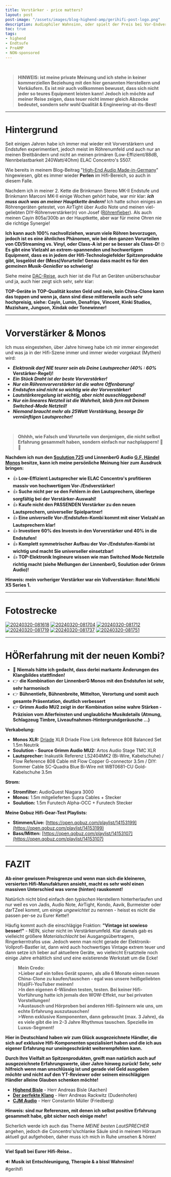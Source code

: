 ```yaml
---
title: Verstärker - price matters?
layout: post
post-image: "/assets/images/blog-highend-amp/gerihifi-post-logo.png"
description: Audiophiler Wahnsinn, oder spielt der Preis bei Vor-Endverstäkrer doch eine Rolle?
toc: true
tags:
- highend
- Endtsufe
- PreAMP
- NON-sponsored
---
```


<br>

>**HINWEIS: ist meine private Meinung und ich stehe in keiner kommerziellen Beziehung mit den hier genannten Herstellern und Verkäufern. Es ist mir auch vollkommen bewusst, dass sich nicht jeder so teures Equipment leisten kann! Jedoch ich möchte auf meiner Reise zeigen, dass teuer nicht immer gleich Abzocke bedeutet, sondern sehr wohl Qualität & Engineering-at-its-Best!**

---

# Hintergrund

Seit einigen Jahren habe ich immer mal wieder mit Vorverstärkern und Endstufen experimentiert, jedoch meist im Röhrenumfeld und auch nur an meinen Breitbändern und nicht an meinen primären (Low-Effizient/88dB, Nennbelastbarkeit 240Watt/4Ohm) ELAC Concentro's S507.

Wie bereits in meinem Blog-Beitrag "[High-End Audio Made-in-Germany](https://hificouch.world/blog/hifi-made-in-germany)" hingewiesen, gibt es immer wieder **Perlen** im Hifi-Bereich, so auch in diesem Falle.

Nachdem ich in meiner 2. Kette die Brinkmann Stereo MK-II Endstufe und Brinkmann Marconi MK-II einige Wochen gehört habe, war mir klar: **_ich muss auch was an meiner Hauptkette ändern!_** Ich hatte schon einiges an Röhrengeräten  getestet, von AirTight über Audio Note und meinen viel-geliebten DIY-Röhrenverstärker(n) von Josef ([Röhrenfieber](https://www.roehrenfieber.com/)). Als auch meinen Cayin 805a/300b an der Hauptkette, aber war für meine Ohren nie die richtige Synergie!

**Ich kann auch 100% nachvollziehen, warum viele Röhren bevorzugen, jedoch ist es eine ähnliches Phänomen, wie bei den ganzen Vorurteilen von CD/Streaming vs. Vinyl, oder Class-A ist per se besser als Class-D!** :roll_eyes: **Es gibt eine Vielzahl an extrem-spannenden und hochwertigem Equipment, dass es in jedem der Hifi-Technologiefelder Spitzenprodukte gibt, losgelöst der (Mess)Vorurteile! Genau dass macht es für den _gemeinen Musik-Genießer_ so schwierig!**

Siehe meine [DAC-Reise](https://hificouch.world/blog/dac-reise-partIII), auch hier ist die Flut an Geräten unüberschaubar und ja, auch hier zeigt sich sehr, sehr klar: 

**TOP-Geräte in TOP-Qualität kosten Geld und nein, kein China-Clone kann das toppen und wenn ja, dann sind diese mittlerweile auch sehr hochpreisig, siehe: Cayin, Lumin, Denafrips, Vincent, Kinki Studios, Muzishare, Jungson, Xindak oder Tonewinner!**

---

# Vorverstärker & Monos

Ich muss eingestehen, über Jahre hinweg habe ich mir immer eingeredet und was ja in der Hifi-Szene immer und immer wieder vorgekaut (Mythen) wird:

- **_Elektronik darf NIE teurer sein als Deine Lautsprecher (40% : 60%_ Verstärker-Regel)!**
- **_Ein Stück Draht ist der beste Vorverstärker!_**
- **_Nur ein Röhrenvorverstärker ist die wahre Offenbarung!_**
- **_Endstufen sind nicht so wichtig wie der Vorverstärker_!**
- **_Lautstärkeregelung ist wichtig, aber nicht ausschlaggebend!_**
- **_Nur ein lineares Netzteil ist die Wahrheit, bleib fern mit Deinem Switched-Mode Netzteil!_**
- **_Niemand braucht mehr als 25Watt Verstärkung, besorge Dir vernünftigen Lautsprecher!_**

<br>

> **Ohhhh, wie Falsch und Vorurteile von denjenigen, die nicht selbst Erfahrung gesammelt haben, sondern einfach nur nachplappern!** :see_no_evil: :hear_no_evil:

**Nachdem ich nun den [Soulution 725](https://soulution-audio.com/de/serie-7/soulution-725-vorverstaerker/) und LinnenberG Audio [G.F. Händel Monos](https://www.linnenberg-audio.de/page12.html) besitze, kann ich meine persönliche Meinung hier zum Ausdruck bringen:**

- :thumbsup: **Low-Effizient Lautsprecher wie ELAC Concentro's profitieren massiv von hochwertigem Vor-/Endverstärker!**
- :thumbsup: **Suche nicht per se den Fehlern _in_ den Lautsprechern, überlege sorgfältig bei der Verstärker-Auswahl!**
- :thumbsup: **Kaufe nicht den PASSENDEN Verstärker zu den neuen Lautsprechern, universeller Spielpartner!**
- :thumbsup: **Eine _universelle_ Vor-/Endstufen-Kombi kommt mit einer Vielzahl an Lautsprechern klar!**
- :thumbsup: **Investiere 60% des Invests in den Vorverstärker und 40% in die Endstufen!**
- :thumbsup: **Komplett symmetrischer Aufbau der Vor-/Endstufen-Kombi ist wichtig und macht Sie universeller einsetzbar!**
- :thumbsup: **TOP-Elektronik Ingineure wissen wie man Switched Mode Netzteile richtig macht (siehe Meßungen der LinnenberG, Soulution oder Grimm Audio)!**

**Hinweis: mein vorheriger Verstärker war ein Vollverstärker: Rotel Michi X5 Series 1.**

---

# Fotostrecke

<a href="https://ibb.co/s518zMP"><img src="https://i.ibb.co/s518zMP/20240320-081618.jpg" alt="20240320-081618" border="0"></a> <a href="https://ibb.co/M79R1BG"><img src="https://i.ibb.co/M79R1BG/20240320-081704.jpg" alt="20240320-081704" border="0"></a> <a href="https://ibb.co/PZ3V0fh"><img src="https://i.ibb.co/PZ3V0fh/20240320-081712.jpg" alt="20240320-081712" border="0"></a> <a href="https://ibb.co/VmsgwHp"><img src="https://i.ibb.co/VmsgwHp/20240320-081719.jpg" alt="20240320-081719" border="0"></a> <a href="https://ibb.co/pW07BFG"><img src="https://i.ibb.co/pW07BFG/20240320-081737.jpg" alt="20240320-081737" border="0"></a> <a href="https://ibb.co/n36kpNG"><img src="https://i.ibb.co/n36kpNG/20240320-081751.jpg" alt="20240320-081751" border="0"></a>

---

# HÖRerfahrung mit der neuen Kombi?


- :thinking: **Niemals hätte ich gedacht, dass derlei markante Änderungen des Klangbildes stattfinden!**
- :point_right: **die Kombination der LinnenberG Monos mit den Endstufen ist sehr, sehr harmonisch**
- :point_right: **Bühnentiefe, Bühnenbreite, Mittelton, Verortung und somit auch gesamte Präsentation, deutlich verbessert**
- :point_right: **Grimm Audio MU2 zeigt in der Kombination seine wahre Stärken - Präzision vom Allerfeinsten und unglaubliche Musikdetails (Atmung, Schlagzeug Timbre, Liveaufnahmen-Hintergrundgeräusche ...)**

**Verkabelung:**

- **Monos XLR:** [Driade](https://www.theflowcable.com/) XLR Driade Flow Link Reference 808 Balanced Set 1.5m Neutrik
- **Soulution - Source Grimm Audio MU2:** Artos Audio  Stage TMC XLR
- **Lautsprecher:** Inakustik Referenz LS2404MK2 (Bi-Wire, Kabelschuhe) / Flow Reference 808 Cable mit Flow Copper G-connector 3.5m / DIY: Sommer Cable SC-Quadra Blue Bi-Wire mit WBT0681-CU Gold-Kabelschuhe 3.5m

**Strom:**

- **Stromfilter:** AudioQuest Niagara 3000
- **Monos:** 1.5m mitgelieferten Supra Cables + Stecker
- **Soulution:** 1.5m Furutech Alpha-OCC + Furutech Stecker

**Meine Qobuz Hifi-Gear-Test Playlists:**

- **Stimmen/Live:**  [https://open.qobuz.com/playlist/14153199](https://open.qobuz.com/playlist/14153199)
- **Bass/Mitten:** [https://open.qobuz.com/playlist/14153107](https://open.qobuz.com/playlist/14153107)

---

# FAZIT

**Ab einer gewissen Preisgrenze und wenn man sich die kleineren, versierten Hifi-Manufakturen ansieht, macht es sehr wohl einen massiven Unterschied was vorne (hinten) rauskommt!**

Natürlich nicht blind einfach den _typischen_ Herstellern hinterherlaufen und nur weil es von Jadis, Audio Note, AirTight, Kondo, Aavik, Burmeister oder darTZeel kommt, um einige _ungewichtet_ zu nennen - heisst es nicht die passen per-se zu Eurer Kette!!

Häufig kommt auch die einschlägige Fraktion: **"Vintage ist sowieso besser!"** - NEIN, sicher nicht im Verstärkerumfeld. Klar damals gab es vielleicht größere _Materialschlacht_ bei Ausgangsübertragern, Ringerkerntrafos usw. Jedoch wenn man nicht gerade der Elektronik-Vollprofi-Bastler ist, dann wird auch hochwertiges Vintage extrem teuer und dann setze ich lieber auf aktuellere Geräte, wo vielleicht Ersatzteile noch einige Jahre erhältlich sind und eine existierende Werkstatt um die Ecke!

> **Mein Credo:** \
> **>Lieber auf ein tolles Gerät sparen, als alle 6 Monate einen neuen China-Clone zu kaufen/tauschen - egal was unsere heißgeliebten H(a)iFi-YouTuber meinen!** \
> **>In den eigenen 4-Wänden testen, testen. Bei keiner Hifi-Vorführung hatte ich jemals den WOW-Effekt, nur bei privaten Vorstellungen!** \
> **>Austausch und Hörproben bei anderen Hifi-Spinnern wie uns, um echte Erfahrung auszutauschen!** \
> **>Wenn exklusive Komponenten, dann gebraucht (max. 3 Jahre), da es viele gibt die im 2-3 Jahre Rhythmus tauschen. Spezielle im Luxus-Segment!**

**Hier in Deutschland haben wir zum Glück ausgezeichnete Händler, die sich auf exklusive Hifi-Komponenten spezialisiert haben und die ich aus eigener Erfahrung nur uneingeschränkt weiterempfehlen kann.**

**Durch Ihre Vielfalt an Spitzenprodukten, greift man natürlich auch auf ausgezeichnete Erfahrungswerte, über Jahre hinweg zurück! Sehr, sehr hilfreich wenn man unschlüssig ist und gerade viel Geld ausgeben _möchte_ und nicht auf den YT-Reviewer oder seinem einschlägigen Händler alleine Glauben schenken möchte!**

- **[Highend Bisle](https://www.audio-markt.de/market/start/?filter_submitted=1&page_filter_field_user_id=20771)** - Herr Andreas Bisle (Aachen)
- **[Der perfekte Klang](https://www.der-perfekte-klang.de/shop#!/Gebrauchtgerate/c/139693298)** - Herr Andreas Rackwitz (Dudenhofen)
- **[CJM Audio](https://www.cjm-audio.de/)** - Herr Constantin Müller (Friedberg)

**Hinweis: sind nur Referenzen, mit denen ich selbst positive Erfahrung gesammelt habe, gibt sicher noch einige mehr!**

Sicherlich werde ich auch das Theme *MEINE besten LautSPRECHER* angehen, jedoch die Concentro's/schlanke Säule sind in meinem Hörraum aktuell gut aufgehoben, daher muss ich mich in Ruhe umsehen & hören!

---

**Viel Spaß bei Eurer Hifi-Reise..**

:loud_sound: **Musik ist Entschleunigung, Therapie & a bissl Wahnsinn!** \
#gerihifi
 

